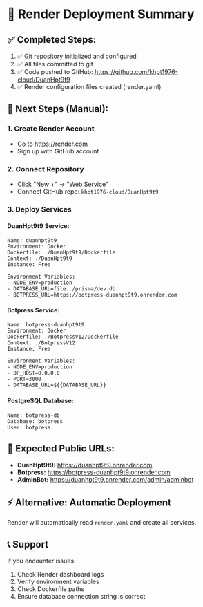 # 🎨 Render Deployment Summary

## ✅ Completed Steps:
1. ✅ Git repository initialized and configured
2. ✅ All files committed to git
3. ✅ Code pushed to GitHub: https://github.com/khpt1976-cloud/DuanHpt9t9
4. ✅ Render configuration files created (render.yaml)

## 🚀 Next Steps (Manual):

### 1. Create Render Account
- Go to https://render.com
- Sign up with GitHub account

### 2. Connect Repository
- Click "New +" → "Web Service"
- Connect GitHub repo: `khpt1976-cloud/DuanHpt9t9`

### 3. Deploy Services

#### DuanHpt9t9 Service:
```
Name: duanhpt9t9
Environment: Docker
Dockerfile: ./DuanHpt9t9/Dockerfile
Context: ./DuanHpt9t9
Instance: Free

Environment Variables:
- NODE_ENV=production
- DATABASE_URL=file:./prisma/dev.db
- BOTPRESS_URL=https://botpress-duanhpt9t9.onrender.com
```

#### Botpress Service:
```
Name: botpress-duanhpt9t9
Environment: Docker
Dockerfile: ./BotpressV12/Dockerfile
Context: ./BotpressV12
Instance: Free

Environment Variables:
- NODE_ENV=production
- BP_HOST=0.0.0.0
- PORT=3000
- DATABASE_URL=${{DATABASE_URL}}
```

#### PostgreSQL Database:
```
Name: botpress-db
Database: botpress
User: botpress
```

## 🔗 Expected Public URLs:
- **DuanHpt9t9:** https://duanhpt9t9.onrender.com
- **Botpress:** https://botpress-duanhpt9t9.onrender.com
- **AdminBot:** https://duanhpt9t9.onrender.com/admin/adminbot

## ⚡ Alternative: Automatic Deployment
Render will automatically read `render.yaml` and create all services.

## 📞 Support
If you encounter issues:
1. Check Render dashboard logs
2. Verify environment variables
3. Check Dockerfile paths
4. Ensure database connection string is correct
